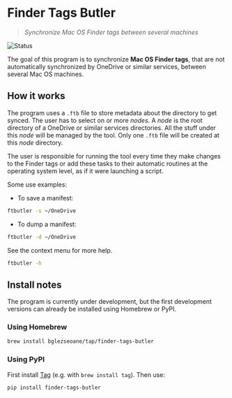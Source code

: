 Finder Tags Butler
==================

>*Synchronize Mac OS Finder tags between several machines*

![Status](http://www.borja.glezseoane.es/img/project-status-label-development.svg "Status: development")  

The goal of this program is to synchronize **Mac OS Finder tags**, that are not automatically synchronized by OneDrive or similar services, between several Mac OS machines.


## How it works

The program uses a `.ftb` file to store metadata about the directory to get synced. The user has to select on or more *nodes*. A *node* is the root directory of a OneDrive or similar services directories. All the stuff under this *node* will be managed by the tool. Only one `.ftb` file will be created at this *node* directory.

The user is responsible for running the tool every time they make changes to the Finder tags or add these tasks to their automatic routines at the operating system level, as if it were launching a script.

Some use examples:

- To save a manifest:

```sh
ftbutler -s ~/OneDrive
```

- To dump a manifest:

```sh
ftbutler -d ~/OneDrive
```

See the context menu for more help.

```sh
ftbutler -h
```


## Install notes

The program is currently under development, but the first development versions can already be installed using Homebrew or PyPI. 


### Using Homebrew

```sh
brew install bglezseoane/tap/finder-tags-butler
```


### Using PyPI

First install [Tag](https://github.com/jdberry/tag) (e.g. with `brew install tag`). Then use:

```sh
pip install finder-tags-butler
```
